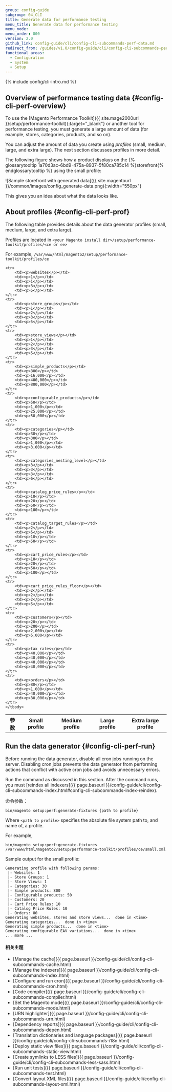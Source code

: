 ```yaml
---
group: config-guide
subgroup: 04_CLI
title: Generate data for performance testing
menu_title: Generate data for performance testing
menu_node:
menu_order: 800
version: 2.0
github_link: config-guide/cli/config-cli-subcommands-perf-data.md
redirect_from: /guides/v1.0/config-guide/cli/config-cli-subcommands-perf-data.html
functional_areas:
  - Configuration
  - System
  - Setup
---
```


{% include config/cli-intro.md %}

## Overview of performance testing data {#config-cli-perf-overview}
To use the [Magento Performance Toolkit]({{ site.mage2000url }}setup/performance-toolkit){:target="\_blank"} or another tool for performance testing, you must generate a large amount of data (for example, stores, categories, products, and so on).

You can adjust the amount of data you create using *profiles* (small, medium, large, and extra large). The next section discusses profiles in more detail.

The following figure shows how a product displays on the {% glossarytooltip 1a70d3ac-6bd9-475a-8937-5f80ca785c14 %}storefront{% endglossarytooltip %} using the small profile:

![Sample storefront with generated data]({{ site.magentourl }}/common/images/config_generate-data.png){:width="550px"}

This gives you an idea about what the data looks like.

## About profiles {#config-cli-perf-prof}
The following table provides details about the data generator profiles (small, medium, large, and extra large).

Profiles are located in `<your Magento install dir>/setup/performance-toolkit/profiles/<ce or ee>`

For example, `/var/www/html/magento2/setup/performance-toolkit/profiles/ce`

<table>
    <tbody>
        <tr>
            <th>参数</th>
            <th>Small profile</th>
            <th>Medium profile</th>
            <th>Large profile</th>
            <th>Extra large profile</th>
        </tr>

    <tr>
        <td><p>websites</p></td>
        <td><p>1</p></td>
        <td><p>1</p></td>
        <td><p>3</p></td>
        <td><p>5</p></td>
    </tr>
    <tr>
        <td><p>store_groups</p></td>
        <td><p>1</p></td>   
        <td><p>2</p></td>
        <td><p>3</p></td>
        <td><p>5</p></td>   
    </tr>
    <tr>
        <td><p>store_views</p></td>
        <td><p>1</p></td>   
        <td><p>2</p></td>
        <td><p>3</p></td>
        <td><p>5</p></td>   
    </tr>
    <tr>
        <td><p>simple_products</p></td>
        <td><p>800</p></td>
        <td><p>16,000</p></td>
        <td><p>400,000</p></td>
        <td><p>800,000</p></td>
    </tr>
    <tr>
        <td><p>configurable_products</p></td>
        <td><p>50</p></td>  
        <td><p>1,000</p></td>
        <td><p>25,000</p></td>
        <td><p>50,000</p></td>  
    </tr>
    <tr>
        <td><p>categories</p></td>
        <td><p>30</p></td>  
        <td><p>300</p></td>
        <td><p>1,000</p></td>
        <td><p>3,000</p></td>   
    </tr>
    <tr>
        <td><p>categories_nesting_level</p></td>
        <td><p>3</p></td>   
        <td><p>3</p></td>
        <td><p>3</p></td>
        <td><p>6</p></td>   
    </tr>
    <tr>
        <td><p>catalog_price_rules</p></td>
        <td><p>10</p></td>  
        <td><p>20</p></td>
        <td><p>50</p></td>
        <td><p>100</p></td>
    </tr>
    <tr>
        <td><p>catalog_target_rules</p></td>
        <td><p>2</p></td>   
        <td><p>5</p></td>
        <td><p>10</p></td>
        <td><p>50</p></td>  
    </tr>
    <tr>
        <td><p>cart_price_rules</p></td>
        <td><p>10</p></td>  
        <td><p>20</p></td>
        <td><p>50</p></td>
        <td><p>100</p></td>     
    </tr>
    <tr>
        <td><p>cart_price_rules_floor</p></td>
        <td><p>2</p></td>   
        <td><p>2</p></td>
        <td><p>2</p></td>
        <td><p>5</p></td>       
    </tr>
    <tr>
        <td><p>customers</p></td>
        <td><p>20</p></td>  
        <td><p>200</p></td>
        <td><p>2,000</p></td>
        <td><p>5,000</p></td>       
    </tr>
    <tr>
        <td><p>tax rates</p></td>
        <td><p>40,000</p></td>  
        <td><p>40,000</p></td>
        <td><p>40,000</p></td>
        <td><p>40,000</p></td>      
    </tr>
    <tr>
        <td><p>orders</p></td>
        <td><p>80</p></td>  
        <td><p>1,600</p></td>
        <td><p>40,000</p></td>
        <td><p>80,000</p></td>      
    </tr>
    </tbody>
</table>

## Run the data generator {#config-cli-perf-run}
<div class="bs-callout bs-callout-warning" markdown="1">
Before running the data generator, disable all cron jobs running on the server. Disabling cron jobs prevents the data generator from performing actions that conflict with active cron jobs and avoids unnecessary errors.
</div>

Run the command as discussed in this section. After the command runs, you must [reindex all indexers]({{ page.baseurl }}/config-guide/cli/config-cli-subcommands-index.html#config-cli-subcommands-index-reindex).

命令参数：

    bin/magento setup:perf:generate-fixtures {path to profile}

Where `<path to profile>` specifies the absolute file system path to, and name of, a profile.

For example,

    bin/magento setup:perf:generate-fixtures /var/www/html/magento2/setup/performance-toolkit/profiles/ce/small.xml

Sample output for the small profile:

    Generating profile with following params:
     |- Websites: 1
     |- Store Groups: 1
     |- Store Views: 1
     |- Categories: 30
     |- Simple products: 800
     |- Configurable products: 50
     |- Customers: 20
     |- Cart Price Rules: 10
     |- Catalog Price Rules: 10
     |- Orders: 80
    Generating websites, stores and store views...  done in <time>
    Generating categories...  done in <time>
    Generating simple products...  done in <time>
    Generating configurable EAV variations...  done in <time>
    ... more ...


#### 相关主题
*   [Manage the cache]({{ page.baseurl }}/config-guide/cli/config-cli-subcommands-cache.html)
*   [Manage the indexers]({{ page.baseurl }}/config-guide/cli/config-cli-subcommands-index.html)
*   [Configure and run cron]({{ page.baseurl }}/config-guide/cli/config-cli-subcommands-cron.html)
*   [Code compiler]({{ page.baseurl }}/config-guide/cli/config-cli-subcommands-compiler.html)
*   [Set the Magento mode]({{ page.baseurl }}/config-guide/cli/config-cli-subcommands-mode.html)
*   [URN highlighter]({{ page.baseurl }}/config-guide/cli/config-cli-subcommands-urn.html)
*   [Dependency reports]({{ page.baseurl }}/config-guide/cli/config-cli-subcommands-depen.html)
*   [Translation dictionaries and language packages]({{ page.baseurl }}/config-guide/cli/config-cli-subcommands-i18n.html)
*   [Deploy static view files]({{ page.baseurl }}/config-guide/cli/config-cli-subcommands-static-view.html)
*   [Create symlinks to LESS files]({{ page.baseurl }}/config-guide/cli/config-cli-subcommands-less-sass.html)
*   [Run unit tests]({{ page.baseurl }}/config-guide/cli/config-cli-subcommands-test.html)
*   [Convert layout XML files]({{ page.baseurl }}/config-guide/cli/config-cli-subcommands-layout-xml.html)
